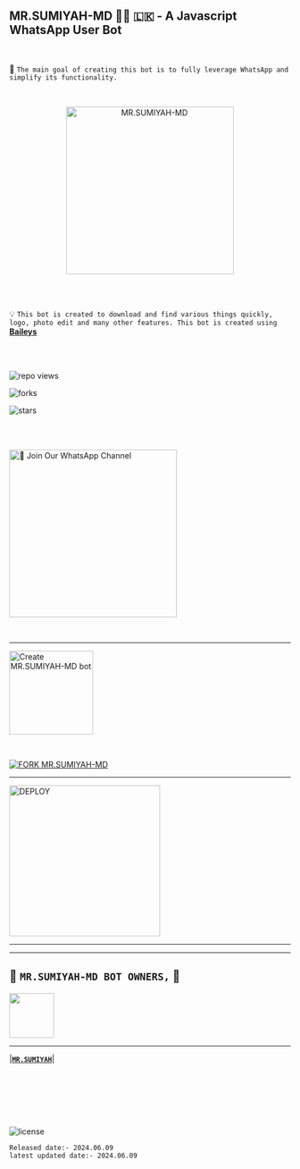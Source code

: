 <br>

## MR.SUMIYAH-MD 👨‍💻 🇱🇰 - A Javascript WhatsApp User Bot

<br>

🔮 `The main goal of creating this bot is to fully leverage WhatsApp and simplify its functionality.`

<br>
 
  <p align="center">  
  <a href="https://telegra.ph/file/1743544c222ffd613c219.jpg">
    <img alt="MR.SUMIYAH-MD" height="300" src="https://telegra.ph/file/91f02ac5f6d9e772a4979.jpg">
    
  
  </a>
</p>  


<br>
<br>

💡 `This bot is created to download and find various things quickly, logo, photo edit and many other features. This bot is created using` **[Baileys](https://github.com/WhiskeySockets/Baileys)**

<br>
<br>
  

![repo views](https://hits.seeyoufarm.com/api/count/incr/badge.svg?url=https%3A%2F%2Fgithub.com%2FSumedhalakshitha12%2FMR.SUMIYAH-MD&count_bg=%2379C83D&title_bg=%23555555&icon=gitpod.svg&icon_color=%23E7E7E7&title=Views&edge_flat=false)

![forks](https://img.shields.io/github/forks/Sumedhalakshitha12/MR.SUMIYAH-MD?label=Forks&style=social)

![stars](https://img.shields.io/github/stars/Sumedhalakshitha12/MR.SUMIYAH-MD?style=social)




<br>
<br>

<a href="https://whatsapp.com/channel/0029Va5dJKyJpe8oqDXUjI3x"><img src="https://img.shields.io/badge/%F0%9F%8E%89%20Join%20Our%20WhatsApp%20Channel-black" alt="📎 Join Our WhatsApp Channel" width="300"></a>

<br>

---

<a href="https://www.MR.SUMIYAH-MD-official-web.com/"><img src="https://img.shields.io/badge/DEPLOY-greeen" alt="Create MR.SUMIYAH-MD bot" width="150"></a>

<br>

[![FORK MR.SUMIYAH-MD](https://img.shields.io/badge/FORK%20-PRABATH%20MD-white)](https://github.com/Sumedhalakshitha12/MR.SUMIYAH-MD/fork)

 ---
 
<a href="https://MR.SUMIYAH-MD-terms-and-rules.vercel.app/"><img src="https://img.shields.io/badge/Read%20Our%20Terms%20and%20Conditions-red" alt="DEPLOY" width="270"></a>

---
---

## 👑 **`MR.SUMIYAH-MD BOT OWNERS,`** 👑


   <a href="https://https://github.com/Sumedhalakshitha12/"><img src="https://avatars.githubusercontent.com/u/106251140?v=4" width=80 height=80></a>   

---

|**[`MR.SUMIYAH`](https://github.com/Sumedhalakshitha12)**|

<br>
<br>
<br>
<br>
<br>


![license](https://img.shields.io/github/license/Sumedhalakshitha12/MR.SUMIYAH-MD?color=green&label=License&style=plastic)



`Released date:- 2024.06.09`
<br>
`latest updated date:- 2024.06.09`
